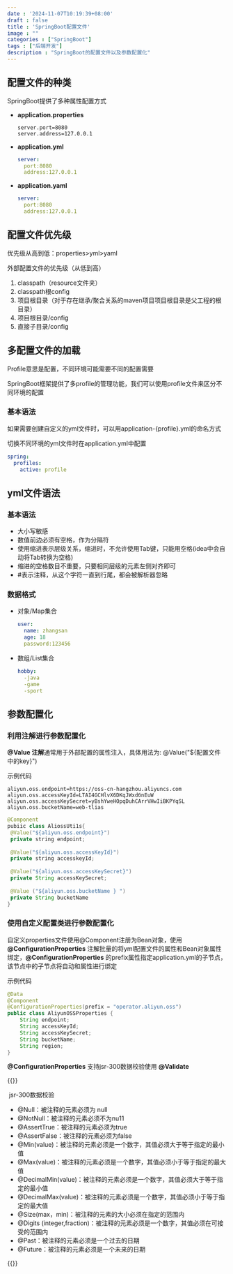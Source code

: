 ```yaml
---
date : '2024-11-07T10:19:39+08:00'
draft : false
title : 'SpringBoot配置文件'
image : ""
categories : ["SpringBoot"]
tags : ["后端开发"]
description : "SpringBoot的配置文件以及参数配置化"
---
```


## 配置文件的种类

SpringBoot提供了多种属性配置方式

- **application.properties**

  ```properties
  server.port=8080
  server.address=127.0.0.1
  ```

  

- **application.yml**

  ```yml
  server:
  	port:8080
  	address:127.0.0.1
  ```

  

- **application.yaml**

  ```yaml
  server:
  	port:8080
  	address:127.0.0.1
  ```

  

## 配置文件优先级

优先级从高到低：properties>yml>yaml

外部配置文件的优先级（从低到高）

1. classpath（resource文件夹）
2. classpath根config
3. 项目根目录（对于存在继承/聚合关系的maven项目项目根目录是父工程的根目录）
4. 项目根目录/config
5. 直接子目录/config

## 多配置文件的加载

Profile意思是配置，不同环境可能需要不同的配置需要

SpringBoot框架提供了多profile的管理功能，我们可以使用profile文件来区分不同环境的配置

### 基本语法

如果需要创建自定义的yml文件时，可以用application-{profile}.yml的命名方式

切换不同环境的yml文件时在application.yml中配置

```yml
spring:
  profiles:
    active: profile
```



## yml文件语法

### 基本语法

- 大小写敏感
- 数值前边必须有空格，作为分隔符
- 使用缩进表示层级关系，缩进时，不允许使用Tab键，只能用空格(idea中会自动将Tab转换为空格)
- 缩进的空格数目不重要，只要相同层级的元素左侧对齐即可
- #表示注释，从这个字符一直到行尾，都会被解析器忽略

### 数据格式

- 对象/Map集合

  ```yml
  user:
  	name: zhangsan
  	age: 18
  	password:123456
  ```

- 数组/List集合

  ```yml
  hobby:
  	-java
  	-game
  	-sport
  ```

## 参数配置化

### 利用注解进行参数配置化

**@Value 注解**通常用于外部配置的属性注入，具体用法为: @Value("${配置文件中的key}")

示例代码

```properties
aliyun.oss.endpoint=https://oss-cn-hangzhou.aliyuncs.com
aliyun.oss.accessKeyId=LTAI4GCHlvX6DKqJWxdбnEuW
aliyun.oss.accessKeySecret=yBshYweHOpqDuhCArrVHwIiBKPYqSL
aliyun.oss.bucketName=web-tlias
```

```java
@Component
pubiic class AliossUti1s{
 @Value("${aliyun.oss.endpoint}")
 private string endpoint;
	
 @Value("${aliyun.oss.accessKeyId}")
 private string accesskeyId;
	
 @Value("${aliyun.oss.accessKeySecret}")
 private String accessKeySecret;
	
 @Value ("${aliyun.oss.bucketName } ")
 private String bucketName
}
```

### 使用自定义配置类进行参数配置化

自定义properties文件使用@Component注册为Bean对象，使用 **@ConfigurationProperties** 注解批量的将yml配置文件的属性和Bean对象属性绑定，**@ConfigurationProperties** 的prefix属性指定application.yml的子节点，该节点中的子节点将自动和属性进行绑定

示例代码

```java
@Data
@Component
@ConfigurationProperties(prefix = "operator.aliyun.oss")
public class AliyunOSSProperties {
    String endpoint;
    String accessKeyId;
    String accessKeySecret;
    String bucketName;
    String region;
}
```

**@ConfigurationProperties** 支持jsr-300数据校验使用 **@Validate**

{{<notice tip>}}

​	jsr-300数据校验

- @Null：被注释的元素必须为 null
- @NotNull：被注释的元素必须不为nu11
- @AssertTrue：被注释的元素必须为true
- @AssertFalse：被注释的元素必须为false
- @Min(value)：被注释的元素必须是一个数字，其值必须大于等于指定的最小值
- @Max(value)：被注释的元素必须是一个数字，其值必须小于等于指定的最大值
- @DecimalMin(value)：被注释的元素必须是一个数字，其值必须大于等于指定的最小值
- @DecimalMax(value)：被注释的元素必须是一个数字，其值必须小于等于指定的最大值
- @Size(max，min)：被注释的元素的大小必须在指定的范围内
- @Digits (integer,fraction)：被注释的元素必须是一个数字，其值必须在可接受的范围内
- @Past：被注释的元素必须是一个过去的日期
- @Future：被注释的元素必须是一个未来的日期

{{</notice>}}
